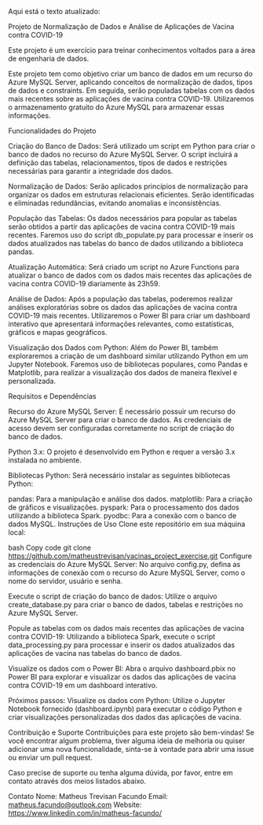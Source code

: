 Aqui está o texto atualizado:

Projeto de Normalização de Dados e Análise de Aplicações de Vacina contra COVID-19

Este projeto é um exercício para treinar conhecimentos voltados para a área de engenharia de dados.

Este projeto tem como objetivo criar um banco de dados em um recurso do Azure MySQL Server, aplicando conceitos de normalização de dados, tipos de dados e constraints. Em seguida, serão populadas tabelas com os dados mais recentes sobre as aplicações de vacina contra COVID-19. Utilizaremos o armazenamento gratuito do Azure MySQL para armazenar essas informações.

Funcionalidades do Projeto

Criação do Banco de Dados: Será utilizado um script em Python para criar o banco de dados no recurso do Azure MySQL Server. O script incluirá a definição das tabelas, relacionamentos, tipos de dados e restrições necessárias para garantir a integridade dos dados.

Normalização de Dados: Serão aplicados princípios de normalização para organizar os dados em estruturas relacionais eficientes. Serão identificadas e eliminadas redundâncias, evitando anomalias e inconsistências.

População das Tabelas: Os dados necessários para popular as tabelas serão obtidos a partir das aplicações de vacina contra COVID-19 mais recentes. Faremos uso do script db_populate.py para processar e inserir os dados atualizados nas tabelas do banco de dados utilizando a biblioteca pandas.

Atualização Automática: Será criado um script no Azure Functions para atualizar o banco de dados com os dados mais recentes das aplicações de vacina contra COVID-19 diariamente às 23h59.

Análise de Dados: Após a população das tabelas, poderemos realizar análises exploratórias sobre os dados das aplicações de vacina contra COVID-19 mais recentes. Utilizaremos o Power BI para criar um dashboard interativo que apresentará informações relevantes, como estatísticas, gráficos e mapas geográficos.

Visualização dos Dados com Python: Além do Power BI, também exploraremos a criação de um dashboard similar utilizando Python em um Jupyter Notebook. Faremos uso de bibliotecas populares, como Pandas e Matplotlib, para realizar a visualização dos dados de maneira flexível e personalizada.

Requisitos e Dependências

Recurso do Azure MySQL Server: É necessário possuir um recurso do Azure MySQL Server para criar o banco de dados. As credenciais de acesso devem ser configuradas corretamente no script de criação do banco de dados.

Python 3.x: O projeto é desenvolvido em Python e requer a versão 3.x instalada no ambiente.

Bibliotecas Python: Será necessário instalar as seguintes bibliotecas Python:

pandas: Para a manipulação e análise dos dados.
matplotlib: Para a criação de gráficos e visualizações.
pyspark: Para o processamento dos dados utilizando a biblioteca Spark.
pyodbc: Para a conexão com o banco de dados MySQL.
Instruções de Uso
Clone este repositório em sua máquina local:

bash
Copy code
git clone https://github.com/matheustrevisan/vacinas_project_exercise.git
Configure as credenciais do Azure MySQL Server: No arquivo config.py, defina as informações de conexão com o recurso do Azure MySQL Server, como o nome do servidor, usuário e senha.

Execute o script de criação do banco de dados: Utilize o arquivo create_database.py para criar o banco de dados, tabelas e restrições no Azure MySQL Server.

Popule as tabelas com os dados mais recentes das aplicações de vacina contra COVID-19: Utilizando a biblioteca Spark, execute o script data_processing.py para processar e inserir os dados atualizados das aplicações de vacina nas tabelas do banco de dados.

Visualize os dados com o Power BI: Abra o arquivo dashboard.pbix no Power BI para explorar e visualizar os dados das aplicações de vacina contra COVID-19 em um dashboard interativo.

Próximos passos:
Visualize os dados com Python: Utilize o Jupyter Notebook fornecido (dashboard.ipynb) para executar o código Python e criar visualizações personalizadas dos dados das aplicações de vacina.

Contribuição e Suporte
Contribuições para este projeto são bem-vindas! Se você encontrar algum problema, tiver alguma ideia de melhoria ou quiser adicionar uma nova funcionalidade, sinta-se à vontade para abrir uma issue ou enviar um pull request.

Caso precise de suporte ou tenha alguma dúvida, por favor, entre em contato através dos meios listados abaixo.

Contato
Nome: Matheus Trevisan Facundo
Email: matheus.facundo@outlook.com
Website: https://www.linkedin.com/in/matheus-facundo/
